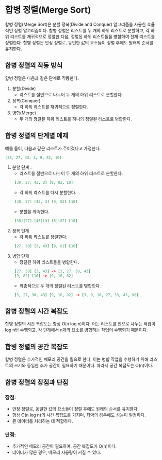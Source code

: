 # 합병 정렬(Merge Sort)

합병 정렬(Merge Sort)은 분할 정복(Divide and Conquer) 알고리즘을 사용한 효율적인 정렬 알고리즘이다.
합병 정렬은 리스트를 두 개의 하위 리스트로 분할하고, 각 하위 리스트를 재귀적으로 정렬한 다음, 
정렬된 하위 리스트들을 병합하여 전체 리스트를 정렬한다.
합병 정렬은 안정 정렬로, 동인한 값의 요소들이 정렬 후에도 원래의 순서를 유지한다.

## 합병 정렬의 작동 방식
합병 정렬은 다음과 같은 단계로 작동한다.

1. 분할(Divide)
   - 리스트를 절반으로 나누어 두 개의 하위 리스트로 분할한다.
2. 정복(Conquer)
   - 각 하위 리스트를 재귀적으로 정렬한다.
3. 병합(Merge)
   - 두 개의 정렬된 하위 리스트를 하나의 정렬된 리스트로 병합한다.

## 합병 정렬의 단계별 예제
예를 들어, 다음과 같은 리스트가 주어졌다고 가정한다.
```json
[38, 27, 43, 3, 9, 82, 10]
```
1. 분할 단계 : 
   - 리스트를 절반으로 나누어 두 개의 하위 리스트로 분할한다.
   ```json
    [38, 27, 43, 3] [9, 82, 10]
    ```
   - 각 하위 리스트를 다시 분할한다.
   ```json
    [38, 27] [43, 3] [9, 82] [10]
    ```
   - 분할을 계속한다.
   ```json
    [38][27] [43][3] [8][82] [10]
    ```
2. 정복 단계
   - 각 하위 리스트를 정렬한다.
   ```json
    [27, 38] [3, 43] [9, 82] [10]
    ```
3. 병합 단게
   - 정렬된 하위 리스트들을 병합한다.
   ```json
    [27, 38] [3, 43] -> [3, 27, 38, 43]
    [9, 82] [10] -> [9, 10, 82]
    ```
   - 최종적으로 두 개의 정렬된 리스트를 병합한다.
   ```json
    [3, 27, 38, 43] [9, 10, 82] -> [3, 9, 10, 27, 38, 43, 82]
    ```
   
## 합병 정렬의 시간 복잡도
합병 정렬의 시간 복잡도는 항상 O(n log n)이다. 이는 리스트를 반으로 나누는 작업이 log n번 수행되고, 
각 단계에서 n개의 요소를 병합하는 작업이 수행되기 때문이다.
## 합병 정렬의 공간 복잡도
합병 정렬은 추가적인 메모리 공간을 필요로 한다.
이는 병합 작업을 수행하기 위해 리스트의 크기와 동일한 추가 공간이 필요하기 때문이다.
따라서 공간 복잡도는 O(n)이다.
## 합병 정렬의 장점과 단점
### 장점:
- 안정 정렬로, 동일한 값의 요소들이 정렬 후에도 원래의 순서를 유지한다.
- 항상 O(n log n)의 시간 복잡도를 가지며, 최악의 경우에도 성능이 일정하다.
- 큰 데이터를 처리하는 데 적합하다.
### 단점:
- 추가적인 메모리 공간이 필요하여, 공간 복잡도가 O(n)이다.
- 데이터가 많은 경우, 메모리 사용량이 커질 수 있다.